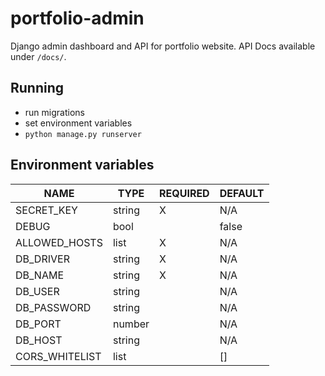 # portfolio-admin

Django admin dashboard and API for portfolio website. API Docs available under `/docs/`.

## Running
- run migrations
- set environment variables
- `python manage.py runserver`

## Environment variables
| NAME           | TYPE   | REQUIRED | DEFAULT |
|----------------|--------|----------|---------|
| SECRET_KEY     | string | X        | N/A     |
| DEBUG          | bool   |          | false   |
| ALLOWED_HOSTS  | list   | X        | N/A     |
| DB_DRIVER      | string | X        | N/A     |
| DB_NAME        | string | X        | N/A     |
| DB_USER        | string |          | N/A     |
| DB_PASSWORD    | string |          | N/A     |
| DB_PORT        | number |          | N/A     |
| DB_HOST        | string |          | N/A     |
| CORS_WHITELIST | list   |          | []      |